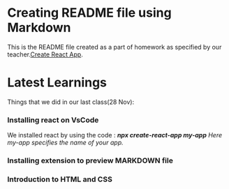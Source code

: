 # Creating README file using Markdown

This is the README file created as a part of homework as specified by our teacher.[Create React App](https://github.com/facebook/create-react-app).

# Latest Learnings

Things that we did in our last class(28 Nov):

### Installing react on VsCode

We installed react by using the code : ***npx create-react-app my-app***
*Here my-app specifies the name of your app.*


### Installing extension to preview MARKDOWN file

### Introduction to HTML and CSS